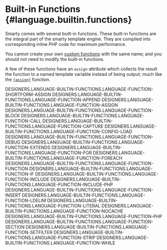 Built-in Functions {#language.builtin.functions}
==================

Smarty comes with several built-in functions. These built-in functions
are the integral part of the smarty template engine. They are compiled
into corresponding inline PHP code for maximum performance.

You cannot create your own [custom
functions](#language.custom.functions) with the same name; and you
should not need to modify the built-in functions.

A few of these functions have an `assign` attribute which collects the
result the function to a named template variable instead of being
output; much like the [`{assign}`](#language.function.assign) function.

DESIGNERS.LANGUAGE-BUILTIN-FUNCTIONS.LANGUAGE-FUNCTION-SHORTFORM-ASSIGN
DESIGNERS.LANGUAGE-BUILTIN-FUNCTIONS.LANGUAGE-FUNCTION-APPEND
DESIGNERS.LANGUAGE-BUILTIN-FUNCTIONS.LANGUAGE-FUNCTION-ASSIGN
DESIGNERS.LANGUAGE-BUILTIN-FUNCTIONS.LANGUAGE-FUNCTION-BLOCK
DESIGNERS.LANGUAGE-BUILTIN-FUNCTIONS.LANGUAGE-FUNCTION-CALL
DESIGNERS.LANGUAGE-BUILTIN-FUNCTIONS.LANGUAGE-FUNCTION-CAPTURE
DESIGNERS.LANGUAGE-BUILTIN-FUNCTIONS.LANGUAGE-FUNCTION-CONFIG-LOAD
DESIGNERS.LANGUAGE-BUILTIN-FUNCTIONS.LANGUAGE-FUNCTION-DEBUG
DESIGNERS.LANGUAGE-BUILTIN-FUNCTIONS.LANGUAGE-FUNCTION-EXTENDS
DESIGNERS.LANGUAGE-BUILTIN-FUNCTIONS.LANGUAGE-FUNCTION-FOR
DESIGNERS.LANGUAGE-BUILTIN-FUNCTIONS.LANGUAGE-FUNCTION-FOREACH
DESIGNERS.LANGUAGE-BUILTIN-FUNCTIONS.LANGUAGE-FUNCTION-FUNCTION
DESIGNERS.LANGUAGE-BUILTIN-FUNCTIONS.LANGUAGE-FUNCTION-IF
DESIGNERS.LANGUAGE-BUILTIN-FUNCTIONS.LANGUAGE-FUNCTION-INCLUDE
DESIGNERS.LANGUAGE-BUILTIN-FUNCTIONS.LANGUAGE-FUNCTION-INCLUDE-PHP
DESIGNERS.LANGUAGE-BUILTIN-FUNCTIONS.LANGUAGE-FUNCTION-INSERT
DESIGNERS.LANGUAGE-BUILTIN-FUNCTIONS.LANGUAGE-FUNCTION-LDELIM
DESIGNERS.LANGUAGE-BUILTIN-FUNCTIONS.LANGUAGE-FUNCTION-LITERAL
DESIGNERS.LANGUAGE-BUILTIN-FUNCTIONS.LANGUAGE-FUNCTION-NOCACHE
DESIGNERS.LANGUAGE-BUILTIN-FUNCTIONS.LANGUAGE-FUNCTION-PHP
DESIGNERS.LANGUAGE-BUILTIN-FUNCTIONS.LANGUAGE-FUNCTION-SECTION
DESIGNERS.LANGUAGE-BUILTIN-FUNCTIONS.LANGUAGE-FUNCTION-SETFILTER
DESIGNERS.LANGUAGE-BUILTIN-FUNCTIONS.LANGUAGE-FUNCTION-STRIP
DESIGNERS.LANGUAGE-BUILTIN-FUNCTIONS.LANGUAGE-FUNCTION-WHILE
